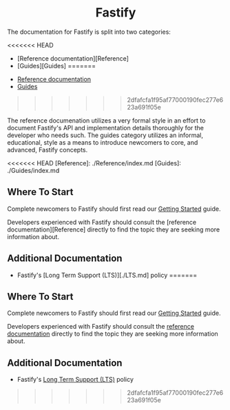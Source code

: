 <h1 align="center">Fastify</h1>

The documentation for Fastify is split into two categories:

<<<<<<< HEAD
+ [Reference documentation][Reference]
+ [Guides][Guides]
=======
- [Reference documentation](./Reference/index.md)
- [Guides](./Guides/index.md)
>>>>>>> 2dfafcfa1f95af77000190fec277e623a691f05e

The reference documenation utilizes a very formal style in an effort to document
Fastify's API and implementation details thoroughly for the developer who
needs such. The guides category utilizes an informal, educational, style as
a means to introduce newcomers to core, and advanced, Fastify concepts.

<<<<<<< HEAD
[Reference]: ./Reference/index.md
[Guides]: ./Guides/index.md

## Where To Start

Complete newcomers to Fastify should first read our [Getting Started][gs]
guide.

Developers experienced with Fastify should consult the
[reference documentation][Reference] directly to find the topic they are
seeking more information about.

[gs]: ./Guides/Getting-Started.md

## Additional Documentation

+ Fastify's [Long Term Support (LTS)][./LTS.md] policy
=======
## Where To Start

Complete newcomers to Fastify should first read our [Getting Started](./Guides/Getting-Started.md) guide.

Developers experienced with Fastify should consult the
[reference documentation](./Reference/index.md) directly to find the topic they are
seeking more information about.

## Additional Documentation

- Fastify's [Long Term Support (LTS)](./Reference/LTS.md) policy
>>>>>>> 2dfafcfa1f95af77000190fec277e623a691f05e
